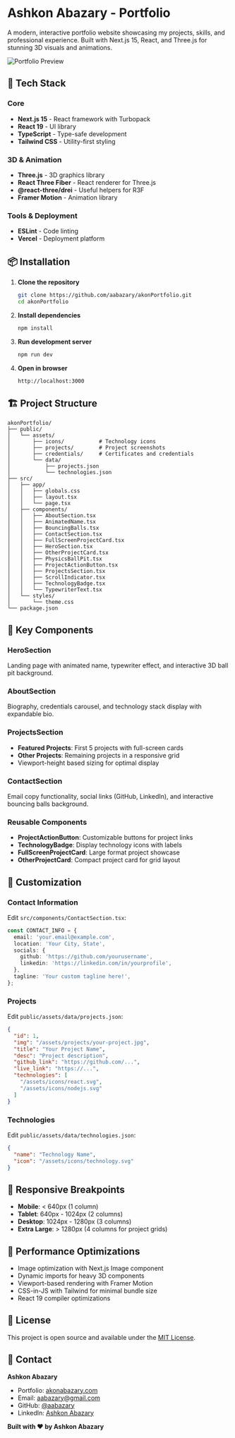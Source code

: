 # Ashkon Abazary - Portfolio

A modern, interactive portfolio website showcasing my projects, skills, and professional experience. Built with Next.js 15, React, and Three.js for stunning 3D visuals and animations.

![Portfolio Preview](public/assets/akon.jpg)

## 🚀 Tech Stack

### Core
- **Next.js 15** - React framework with Turbopack
- **React 19** - UI library
- **TypeScript** - Type-safe development
- **Tailwind CSS** - Utility-first styling

### 3D & Animation
- **Three.js** - 3D graphics library
- **React Three Fiber** - React renderer for Three.js
- **@react-three/drei** - Useful helpers for R3F
- **Framer Motion** - Animation library

### Tools & Deployment
- **ESLint** - Code linting
- **Vercel** - Deployment platform

## 📦 Installation

1. **Clone the repository**
   ```bash
   git clone https://github.com/aabazary/akonPortfolio.git
   cd akonPortfolio
   ```

2. **Install dependencies**
   ```bash
   npm install
   ```

3. **Run development server**
   ```bash
   npm run dev
   ```

4. **Open in browser**
   ```
   http://localhost:3000
   ```

## 🏗️ Project Structure

```
akonPortfolio/
├── public/
│   └── assets/
│       ├── icons/           # Technology icons
│       ├── projects/        # Project screenshots
│       ├── credentials/     # Certificates and credentials
│       └── data/
│           ├── projects.json
│           └── technologies.json
├── src/
│   ├── app/
│   │   ├── globals.css
│   │   ├── layout.tsx
│   │   └── page.tsx
│   ├── components/
│   │   ├── AboutSection.tsx
│   │   ├── AnimatedName.tsx
│   │   ├── BouncingBalls.tsx
│   │   ├── ContactSection.tsx
│   │   ├── FullScreenProjectCard.tsx
│   │   ├── HeroSection.tsx
│   │   ├── OtherProjectCard.tsx
│   │   ├── PhysicsBallPit.tsx
│   │   ├── ProjectActionButton.tsx
│   │   ├── ProjectsSection.tsx
│   │   ├── ScrollIndicator.tsx
│   │   ├── TechnologyBadge.tsx
│   │   └── TypewriterText.tsx
│   └── styles/
│       └── theme.css
└── package.json
```

## 🎨 Key Components

### HeroSection
Landing page with animated name, typewriter effect, and interactive 3D ball pit background.

### AboutSection
Biography, credentials carousel, and technology stack display with expandable bio.

### ProjectsSection
- **Featured Projects**: First 5 projects with full-screen cards
- **Other Projects**: Remaining projects in a responsive grid
- Viewport-height based sizing for optimal display

### ContactSection
Email copy functionality, social links (GitHub, LinkedIn), and interactive bouncing balls background.

### Reusable Components
- **ProjectActionButton**: Customizable buttons for project links
- **TechnologyBadge**: Display technology icons with labels
- **FullScreenProjectCard**: Large format project showcase
- **OtherProjectCard**: Compact project card for grid layout

## 📝 Customization

### Contact Information
Edit `src/components/ContactSection.tsx`:
```typescript
const CONTACT_INFO = {
  email: 'your.email@example.com',
  location: 'Your City, State',
  socials: {
    github: 'https://github.com/yourusername',
    linkedin: 'https://linkedin.com/in/yourprofile',
  },
  tagline: 'Your custom tagline here!',
};
```

### Projects
Edit `public/assets/data/projects.json`:
```json
{
  "id": 1,
  "img": "/assets/projects/your-project.jpg",
  "title": "Your Project Name",
  "desc": "Project description",
  "github_link": "https://github.com/...",
  "live_link": "https://...",
  "technologies": [
    "/assets/icons/react.svg",
    "/assets/icons/nodejs.svg"
  ]
}
```

### Technologies
Edit `public/assets/data/technologies.json`:
```json
{
  "name": "Technology Name",
  "icon": "/assets/icons/technology.svg"
}
```


## 📱 Responsive Breakpoints

- **Mobile**: < 640px (1 column)
- **Tablet**: 640px - 1024px (2 columns)
- **Desktop**: 1024px - 1280px (3 columns)
- **Extra Large**: > 1280px (4 columns for project grids)

## 🎯 Performance Optimizations

- Image optimization with Next.js Image component
- Dynamic imports for heavy 3D components
- Viewport-based rendering with Framer Motion
- CSS-in-JS with Tailwind for minimal bundle size
- React 19 compiler optimizations

## 📄 License

This project is open source and available under the [MIT License](LICENSE).

## 👤 Contact

**Ashkon Abazary**

- Portfolio: [akonabazary.com](https://akonabazary.com)
- Email: aabazary@gmail.com
- GitHub: [@aabazary](https://github.com/aabazary)
- LinkedIn: [Ashkon Abazary](https://www.linkedin.com/in/ashkon-abazary/)


**Built with ❤️ by Ashkon Abazary**
